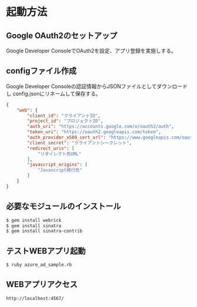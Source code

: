 # 起動方法

## Google OAuth2のセットアップ
Google Developer ConsoleでOAuth2を設定、アプリ登録を実施しする。

## configファイル作成
Google Developer Consoleの認証情報からJSONファイルとしてダウンロードし
config.jsonにリネームして保存する。
```json
{
    "web": {
        "client_id": "クライアントID",
        "project_id": "プロジェクトID",
        "auth_uri": "https://accounts.google.com/o/oauth2/auth",
        "token_uri": "https://oauth2.googleapis.com/token",
        "auth_provider_x509_cert_url": "https://www.googleapis.com/oauth2/v1/certs",
        "client_secret": "クライアントシークレット",
        "redirect_uris": [
            "リダイレクト先URL"
        ],
        "javascript_origins": [
            "Javascript発行先"
        ]
    }
}
```

## 必要なモジュールのインストール
```bash
$ gem install webrick
$ gem install sinatra
$ gem install sinatra-contrib
```

## テストWEBアプリ起動
```bash
$ ruby azure_ad_sample.rb
```

## WEBアプリアクセス
```
http://localhost:4567/
```
